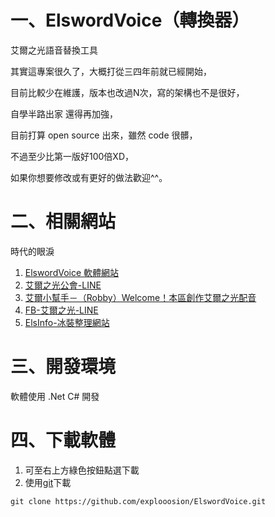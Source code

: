 # 一、ElswordVoice（轉換器）
艾爾之光語音替換工具

其實這專案很久了，大概打從三四年前就已經開始，  

目前比較少在維護，版本也改過N次，寫的架構也不是很好，  

自學半路出家 還得再加強， 

目前打算 open source 出來，雖然 code 很髒，

不過至少比第一版好100倍XD，  

如果你想要修改或有更好的做法歡迎^^。
  
  
  
# 二、相關網站
時代的眼淚
1. [ElswordVoice 軟體網站](http://elsinfo.clouds.twgogo.org/download.html)
2. [艾爾之光公會-LINE](http://elsline.web.fc2.com/)
3. [艾爾小幫手－（Robby）Welcome！本區創作艾爾之光配音](http://ta7382.pixnet.net/blog)
4. [FB-艾爾之光-LINE](https://www.facebook.com/LINEC8763/) 
5. [ElsInfo-冰裝整理網站](http://elsinfo.clouds.twgogo.org/)
  
  
  
# 三、開發環境
軟體使用 .Net C# 開發
  
  
  
# 四、下載軟體
1. 可至右上方綠色按鈕點選下載
2. 使用[git](https://git-scm.com/)下載
```
git clone https://github.com/explooosion/ElswordVoice.git
```
